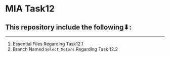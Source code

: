# MIA Task12

## This repository include the following⬇:
---
1. Essential Files Regarding Task12.1
2. Branch Named ``Select_Motors`` Regarding Task 12.2

